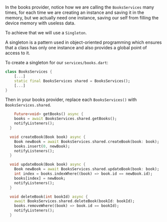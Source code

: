 In the books provider, notice how we are calling the `BooksServices` many times, for each time we are creating an instance and saving it in the memory, but we actually need one instance, saving our self from filling the device memory with useless data.

To achieve that we will use a `Singleton`.

A singleton is a pattern used in object-oriented programming which ensures that a class has only one instance and also provides a global point of access to it.

To create a singleton for our `services/books.dart`:

```dart
class BooksServices {
    [...]
    static final BooksServices shared = BooksServices();
    [...]
}
```

Then in your books provider, replace each `BooksServices()` with `BooksServices.shared`.

```dart
    Future<void> getBooks() async {
    books = await BooksServices.shared.getBooks();
    notifyListeners();
  }

  void createBook(Book book) async {
    Book newBook = await BooksServices.shared.createBook(book: book);
    books.insert(0, newBook);
    notifyListeners();
  }

  void updateBook(Book book) async {
    Book newBook = await BooksServices.shared.updateBook(book: book);
    int index = books.indexWhere((book) => book.id == newBook.id);
    books[index] = newBook;
    notifyListeners();
  }

  void deleteBook(int bookId) async {
    await BooksServices.shared.deleteBook(bookId: bookId);
    books.removeWhere((book) => book.id == bookId);
    notifyListeners();
  }
```
